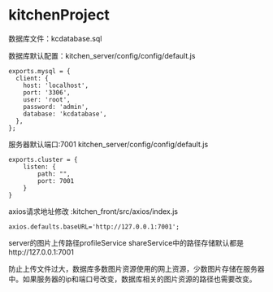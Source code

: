 # kitchenProject
数据库文件：kcdatabase.sql

数据库默认配置：kitchen_server/config/config/default.js

```
exports.mysql = {
  client: {
    host: 'localhost',
    port: '3306',
    user: 'root',
    password: 'admin',
    database: 'kcdatabase',
  },
};
```

服务器默认端口:7001  kitchen_server/config/config/default.js

```
exports.cluster = {
	listen: {
		path: "",
		port: 7001
	}
}
```

axios请求地址修改 :kitchen_front/src/axios/index.js

```
axios.defaults.baseURL='http://127.0.0.1:7001';
```



server的图片上传路径profileService  shareService中的路径存储默认都是http://127.0.0.1:7001



防止上传文件过大，数据库多数图片资源使用的网上资源，少数图片存储在服务器中。如果服务器的ip和端口号改变，数据库相关的图片资源的路径也需要改变。

